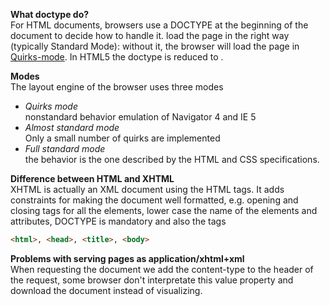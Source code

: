 **What doctype do?**   
For HTML documents, browsers use a DOCTYPE at the beginning of the document to decide how to handle it. load the page in the right way (typically Standard Mode): without it, the browser will load the page in [Quirks-mode](#quirks-mode). In HTML5 the doctype is reduced to *<!DOCTYPE html>*.

**Modes**  
The layout engine of the browser uses three modes
* *<a name="quirks-mode"></a>Quirks mode*  
nonstandard behavior emulation of Navigator 4 and IE 5
* *<a name="almost-standard-mode"></a>Almost standard mode*  
Only a small number of quirks are implemented
* *<a name="full-standard-mode"></a>Full standard mode*  
the behavior is the one described by the HTML and CSS specifications.

**Difference between HTML and XHTML**  
XHTML is actually an XML document using the HTML tags. It adds constraints for making the document well formatted, e.g. opening and closing tags for all the elements, lower case the name of the elements and attributes, DOCTYPE is mandatory and also the tags

```html
<html>, <head>, <title>, <body>
```

**Problems with serving pages as application/xhtml+xml**  
When requesting the document we add the content-type to the header of the request, some browser don't interpretate this value property and download the document instead of visualizing.
